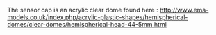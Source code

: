 The sensor cap is an acrylic clear dome found here : http://www.ema-models.co.uk/index.php/acrylic-plastic-shapes/hemispherical-domes/clear-domes/hemispherical-head-44-5mm.html  
